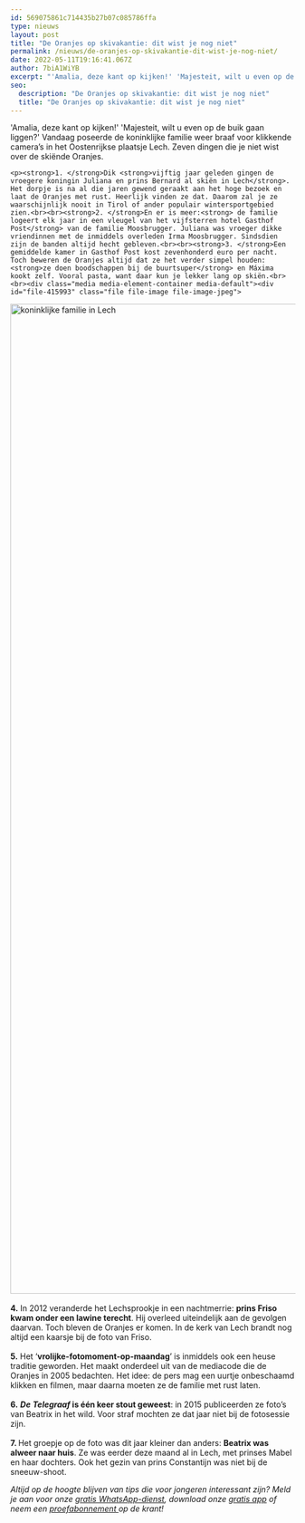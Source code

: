 ```yaml
---
id: 569075861c714435b27b07c085786ffa
type: nieuws
layout: post
title: "De Oranjes op skivakantie: dit wist je nog niet"
permalink: /nieuws/de-oranjes-op-skivakantie-dit-wist-je-nog-niet/
date: 2022-05-11T19:16:41.067Z
author: 7biA1WiYB
excerpt: "'Amalia, deze kant op kijken!' 'Majesteit, wilt u even op de buik gaan liggen?' Vandaag poseerde de koninklijke familie weer braaf voor klikkende camera’s in het Oostenrijkse plaatsje Lech. Zeven dingen die je niet wist over de skiënde Oranjes.  "
seo:
  description: "De Oranjes op skivakantie: dit wist je nog niet"
  title: "De Oranjes op skivakantie: dit wist je nog niet"
---
```

'Amalia, deze kant op kijken!' 'Majesteit, wilt u even op de buik gaan liggen?' Vandaag poseerde de koninklijke familie weer braaf voor klikkende camera’s in het Oostenrijkse plaatsje Lech. Zeven dingen die je niet wist over de skiënde Oranjes.  

    <p><strong>1. </strong>Dik <strong>vijftig jaar geleden gingen de vroegere koningin Juliana en prins Bernard al skiën in Lech</strong>. Het dorpje is na al die jaren gewend geraakt aan het hoge bezoek en laat de Oranjes met rust. Heerlijk vinden ze dat. Daarom zal je ze waarschijnlijk nooit in Tirol of ander populair wintersportgebied zien.<br><br><strong>2. </strong>En er is meer:<strong> de familie logeert elk jaar in een vleugel van het vijfsterren hotel Gasthof Post</strong> van de familie Moosbrugger. Juliana was vroeger dikke vriendinnen met de inmiddels overleden Irma Moosbrugger. Sindsdien zijn de banden altijd hecht gebleven.<br><br><strong>3. </strong>Een gemiddelde kamer in Gasthof Post kost zevenhonderd euro per nacht. Toch beweren de Oranjes altijd dat ze het verder simpel houden: <strong>ze doen boodschappen bij de buurtsuper</strong> en Máxima kookt zelf. Vooral pasta, want daar kun je lekker lang op skiën.<br><br><div class="media media-element-container media-default"><div id="file-415993" class="file file-image file-image-jpeg">

        
  
  <div class="content">
    <img alt="koninklijke familie in Lech" title="Foto ANP" height="1748" width="2786" class="media-element file-default" data-delta="1" src="https://7dagen.netlify.app/sites/default/files/ANP-49990038.jpg">  </div>

  
</div>
</div><br><strong>4.</strong> In 2012 veranderde het Lechsprookje in een nachtmerrie: <strong>prins Friso kwam onder een lawine terecht</strong>. Hij overleed uiteindelijk aan de gevolgen daarvan. Toch bleven de Oranjes er komen. In de kerk van Lech brandt nog altijd een kaarsje bij de foto van Friso.<br><br><strong>5.</strong> Het ‘<strong>vrolijke-fotomoment-op-maandag</strong>’ is inmiddels ook een heuse traditie geworden. Het maakt onderdeel uit van de mediacode die de Oranjes in 2005 bedachten. Het idee: de pers mag een uurtje onbeschaamd klikken en filmen, maar daarna moeten ze de familie met rust laten.<br><br><strong>6.</strong> <em><strong>De</strong> </em><strong><em>Telegraaf</em> is één keer stout geweest</strong>: in 2015 publiceerden ze foto’s van Beatrix in het wild. Voor straf mochten ze dat jaar niet bij de fotosessie zijn.<br><br><strong>7. </strong>Het groepje op de foto was dit jaar kleiner dan anders: <strong>Beatrix was alweer naar huis</strong>. Ze was eerder deze maand al in Lech, met prinses Mabel en haar dochters. Ook het gezin van prins Constantijn was niet bij de sneeuw-shoot.
<p><em>Altijd op de hoogte blijven van tips die voor jongeren interessant zijn? Meld je aan voor onze <a href="https://7dagen.netlify.app/whatsapp">gratis WhatsApp-dienst</a>, download onze <a href="https://7dagen.netlify.app/app">gratis app</a> of neem een <a href="https://abonneren.sevendays.nl/abonneren/abonnementen/ae/artikel">proefabonnement </a>op de krant!</em></p>  
